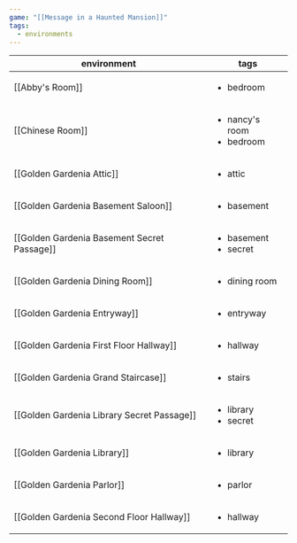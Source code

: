 ```yaml
---
game: "[[Message in a Haunted Mansion]]"
tags: 
  - environments
---
```


<!-- QueryToSerialize: Table WITHOUT ID file.link as environment, tags from "03 MHM/Environments" -->
<!-- SerializedQuery: Table WITHOUT ID file.link as environment, tags from "03 MHM/Environments" -->

| environment                                                                                                 | tags                                           |
| ----------------------------------------------------------------------------------------------------------- | ---------------------------------------------- |
| [[Abby's Room]]                                                         | <ul><li>bedroom</li></ul>                      |
| [[Chinese Room]]                                                       | <ul><li>nancy's room</li><li>bedroom</li></ul> |
| [[Golden Gardenia Attic]]                                     | <ul><li>attic</li></ul>                        |
| [[Golden Gardenia Basement Saloon]]                 | <ul><li>basement</li></ul>                     |
| [[Golden Gardenia Basement Secret Passage]] | <ul><li>basement</li><li>secret</li></ul>      |
| [[Golden Gardenia Dining Room]]                         | <ul><li>dining room</li></ul>                  |
| [[Golden Gardenia Entryway]]                               | <ul><li>entryway</li></ul>                     |
| [[Golden Gardenia First Floor Hallway]]         | <ul><li>hallway</li></ul>                      |
| [[Golden Gardenia Grand Staircase]]                 | <ul><li>stairs</li></ul>                       |
| [[Golden Gardenia Library Secret Passage]]   | <ul><li>library</li><li>secret</li></ul>       |
| [[Golden Gardenia Library]]                                 | <ul><li>library</li></ul>                      |
| [[Golden Gardenia Parlor]]                                   | <ul><li>parlor</li></ul>                       |
| [[Golden Gardenia Second Floor Hallway]]       | <ul><li>hallway</li></ul>                      |
<!-- SerializedQuery END -->
